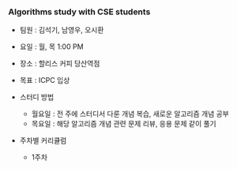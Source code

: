 ### **Algorithms study** with CSE students

-	팀원 : 김석기, 남영우, 오시환

-	요일 : 월, 목 1:00 PM

-	장소 : 할리스 커피 당산역점

-	목표 : ICPC 입상

-	스터디 방법

	-	월요일 : 전 주에 스터디서 다룬 개념 복습, 새로운 알고리즘 개념 공부
	-	목요일 : 해당 알고리즘 개념 관련 문제 리뷰, 응용 문제 같이 풀기

-	주차별 커리큘럼

	-	1주차 
	
	
